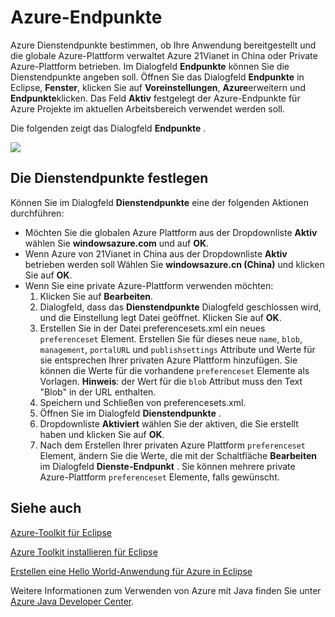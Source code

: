 <properties
    pageTitle="Azure-Endpunkte"
    description="Beschreibt die Einstellungen Azure-Endpunkt in Azure Toolkit für Eclipse."
    services=""
    documentationCenter="java"
    authors="rmcmurray"
    manager="wpickett"
    editor=""/>

<tags
    ms.service="multiple"
    ms.workload="na"
    ms.tgt_pltfrm="multiple"
    ms.devlang="Java"
    ms.topic="article"
    ms.date="08/11/2016" 
    ms.author="robmcm"/>

<!-- Legacy MSDN URL = https://msdn.microsoft.com/library/azure/dn268600.aspx -->

# <a name="azure-service-endpoints"></a>Azure-Endpunkte #

Azure Dienstendpunkte bestimmen, ob Ihre Anwendung bereitgestellt und die globale Azure-Plattform verwaltet Azure 21Vianet in China oder Private Azure-Plattform betrieben. Im Dialogfeld **Endpunkte** können Sie die Dienstendpunkte angeben soll. Öffnen Sie das Dialogfeld **Endpunkte** in Eclipse, **Fenster**, klicken Sie auf **Voreinstellungen**, **Azure**erweitern und **Endpunkte**klicken. Das Feld **Aktiv** festgelegt der Azure-Endpunkte für Azure Projekte im aktuellen Arbeitsbereich verwendet werden soll.

Die folgenden zeigt das Dialogfeld **Endpunkte** .

![][ic719493]

## <a name="to-set-the-service-endpoints"></a>Die Dienstendpunkte festlegen ##

Können Sie im Dialogfeld **Dienstendpunkte** eine der folgenden Aktionen durchführen:

* Möchten Sie die globalen Azure Plattform aus der Dropdownliste **Aktiv** wählen Sie **windowsazure.com** und auf **OK**.
* Wenn Azure von 21Vianet in China aus der Dropdownliste **Aktiv** betrieben werden soll Wählen Sie **windowsazure.cn (China)** und klicken Sie auf **OK**.
* Wenn Sie eine private Azure-Plattform verwenden möchten:
    1. Klicken Sie auf **Bearbeiten**.
    2. Dialogfeld, dass das **Dienstendpunkte** Dialogfeld geschlossen wird, und die Einstellung legt Datei geöffnet. Klicken Sie auf **OK**.
    3. Erstellen Sie in der Datei preferencesets.xml ein neues `preferenceset` Element. Erstellen Sie für dieses neue `name`, `blob`, `management`, `portalURL` und `publishsettings` Attribute und Werte für sie entsprechen Ihrer privaten Azure Plattform hinzufügen. Sie können die Werte für die vorhandene `preferenceset` Elemente als Vorlagen. **Hinweis**: der Wert für die `blob` Attribut muss den Text "Blob" in der URL enthalten.
    4. Speichern und Schließen von preferencesets.xml.
    5. Öffnen Sie im Dialogfeld **Dienstendpunkte** .
    6. Dropdownliste **Aktiviert** wählen Sie der aktiven, die Sie erstellt haben und klicken Sie auf **OK**.
    7. Nach dem Erstellen Ihrer privaten Azure Plattform `preferenceset` Element, ändern Sie die Werte, die mit der Schaltfläche **Bearbeiten** im Dialogfeld **Dienste-Endpunkt** . Sie können mehrere private Azure-Plattform `preferenceset` Elemente, falls gewünscht.

## <a name="see-also"></a>Siehe auch ##

[Azure-Toolkit für Eclipse][]

[Azure Toolkit installieren für Eclipse][] 

[Erstellen eine Hello World-Anwendung für Azure in Eclipse][]

Weitere Informationen zum Verwenden von Azure mit Java finden Sie unter [Azure Java Developer Center][].

<!-- URL List -->

[Azure Java Developer Center]: http://go.microsoft.com/fwlink/?LinkID=699547
[Azure-Toolkit für Eclipse]: http://go.microsoft.com/fwlink/?LinkID=699529
[Erstellen eine Hello World-Anwendung für Azure in Eclipse]: http://go.microsoft.com/fwlink/?LinkID=699533
[Azure Toolkit installieren für Eclipse]: http://go.microsoft.com/fwlink/?LinkId=699546

<!-- IMG List -->

[ic719493]: ./media/azure-toolkit-for-eclipse-azure-service-endpoints/ic719493.png
